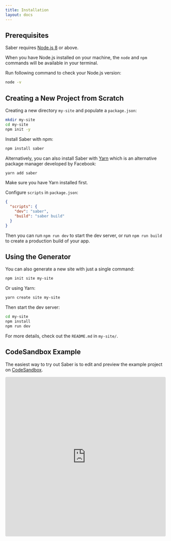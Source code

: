 ```yaml
---
title: Installation
layout: docs
---
```


## Prerequisites

Saber requires [Node.js 8](https://nodejs.org/en/) or above.

When you have Node.js installed on your machine, the `node` and `npm` commands will be available in your terminal.

Run following command to check your Node.js version:

```bash
node -v
```

## Creating a New Project from Scratch

Creating a new directory `my-site` and populate a `package.json`:

```bash
mkdir my-site
cd my-site
npm init -y
```

Install Saber with npm:

```bash
npm install saber
```

Alternatively, you can also install Saber with [Yarn](https://yarnpkg.com) which is an alternative package manager developed by Facebook:

```bash
yarn add saber
```

Make sure you have Yarn installed first.

Configure `scripts` in `package.json`:

```json
{
  "scripts": {
    "dev": "saber",
    "build": "saber build"
  }
}
```

Then you can run `npm run dev` to start the dev server, or run `npm run build` to create a production build of your app.

## Using the Generator

You can also generate a new site with just a single command:

```bash
npm init site my-site
```

Or using Yarn:

```bash
yarn create site my-site
```

Then start the dev server:

```bash
cd my-site
npm install
npm run dev
```

For more details, check out the `README.md` in `my-site/`.

## CodeSandbox Example

The easiest way to try out Saber is to edit and preview the example project on [CodeSandbox](https://codesandbox.io/s/github/egoist/saber-codesandbox/tree/master/?module=%2Fpages%2Findex.md).

<iframe src="https://codesandbox.io/embed/github/egoist/saber-codesandbox/tree/master/?fontsize=14" title="saber-sandbox" style="width:100%; height:500px; border:0; border-radius: 4px; overflow:hidden;" sandbox="allow-modals allow-forms allow-popups allow-scripts allow-same-origin"></iframe>
